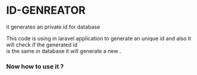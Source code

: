 # ID-GENREATOR
it generates an private id for database

This code is using in laravel application to generate an unique id and also it will check if the generated id <br>
is the same in database it will generate a new .

<h3>Now how to use it ?</h3>
